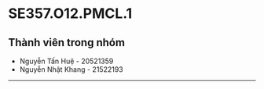 # SE357.O12.PMCL.1

## Thành viên trong nhóm

- Nguyễn Tấn Huệ - 20521359
- Nguyễn Nhật Khang - 21522193

---
